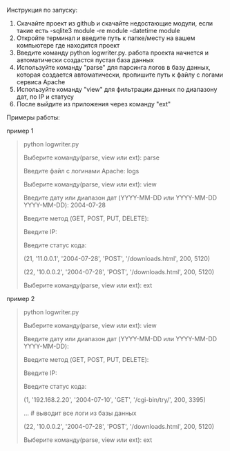 Инструкция по запуску:

1. Скачайте проект из github и скачайте недостающие модули, если такие есть
-sqlite3 module
-re module
-datetime module
2. Откройте терминал и введите путь к папке/месту на вашем компьютере где находится проект
3. Введите команду python logwriter.py. работа проекта начнется и автоматически создастся пустая база данных
4. Используйте команду "parse" для парсинга логов в базу данных, которая создается автоматически, пропишите путь к файлу с логами сервиса Apache
5. Используйте команду "view" для фильтрации данных по диапазону дат, по IP и статусу
6. После выйдите из приложения через команду "ext"

Примеры работы:

пример 1

>python logwriter.py
>
>Выберите команду(parse, view или ext): parse
>
>Введите файл с логинами Apache: logs
>
>Выберите команду(parse, view или ext): view
>
>Введите дату или диапазон дат (YYYY-MM-DD или YYYY-MM-DD YYYY-MM-DD): 2004-07-28
>
>Введите метод (GET, POST, PUT, DELETE):
>
>Введите IP:
>
>Введите статус кода:
>
>(21, '11.0.0.1', '2004-07-28', 'POST', '/downloads.html', 200, 5120)
>
>(22, '10.0.0.2', '2004-07-28', 'POST', '/downloads.html', 200, 5120)
>
>Выберите команду(parse, view или ext): ext

пример 2

>python logwriter.py
>
>Выберите команду(parse, view или ext): view
>
>Введите дату или диапазон дат (YYYY-MM-DD или YYYY-MM-DD YYYY-MM-DD):
>
>Введите метод (GET, POST, PUT, DELETE):
>
>Введите IP:
>
>Введите статус кода:
>
>(1, '192.168.2.20', '2004-07-10', 'GET', '/cgi-bin/try/', 200, 3395)
>
>... # выводит все логи из базы данных
>
>(22, '10.0.0.2', '2004-07-28', 'POST', '/downloads.html', 200, 5120)
>
>Выберите команду(parse, view или ext): ext
